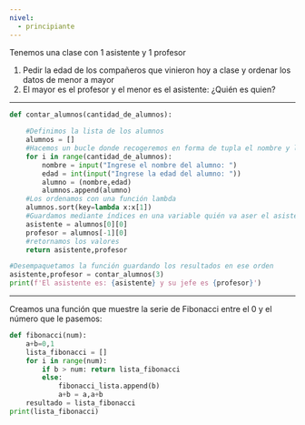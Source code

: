 ```yaml
---
nivel:
  - principiante
---
```


Tenemos una clase con 1 asistente y 1 profesor
1. Pedir la edad de los compañeros que vinieron hoy a clase y ordenar los datos de menor a mayor
2. El mayor es el profesor y el menor es el asistente: ¿Quién es quien?

---

```python
def contar_alumnos(cantidad_de_alumnos):
    
    #Definimos la lista de los alumnos
    alumnos = []
    #Hacemos un bucle donde recogeremos en forma de tupla el nombre y la edad de cada alumno
    for i in range(cantidad_de_alumnos):
        nombre = input("Ingrese el nombre del alumno: ") 
        edad = int(input("Ingrese la edad del alumno: "))
        alumno = (nombre,edad)
        alumnos.append(alumno)
    #Los ordenamos con una función lambda
    alumnos.sort(key=lambda x:x[1])
    #Guardamos mediante índices en una variable quién va aser el asistente y quién el profesor
    asistente = alumnos[0][0]
    profesor = alumnos[-1][0] 
    #retornamos los valores 
    return asistente,profesor

#Desempaquetamos la función guardando los resultados en ese orden
asistente,profesor = contar_alumnos(3)
print(f'El asistente es: {asistente} y su jefe es {profesor}')
```


---

Creamos una función que muestre la serie de Fibonacci entre el 0 y el número que le pasemos:

```python
def fibonacci(num):
	a+b=0,1
	lista_fibonacci = []
	for i in range(num):
		if b > num: return lista_fibonacci
		else:
			fibonacci_lista.append(b)
			a+b = a,a+b
	resultado = lista_fibonacci
print(lista_fibonacci)
```

